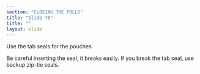 ```yaml
---
section: "CLOSING THE POLLS"
title: "Slide 78"
title: ""
layout: slide
---
```


Use the tab seals for the pouches.

Be careful inserting the seal, it breaks easily. If you break the tab seal, use backup zip-tie seals.




